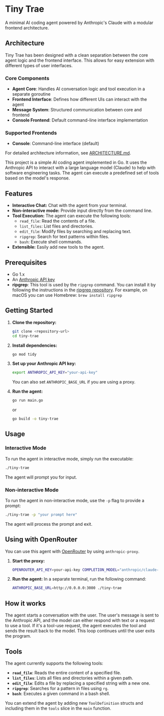 # Tiny Trae

A minimal AI coding agent powered by Anthropic's Claude with a modular frontend architecture.

## Architecture

Tiny Trae has been designed with a clean separation between the core agent logic and the frontend interface. This allows for easy extension with different types of user interfaces.

### Core Components

- **Agent Core**: Handles AI conversation logic and tool execution in a separate goroutine
- **Frontend Interface**: Defines how different UIs can interact with the agent
- **Message System**: Structured communication between core and frontend
- **Console Frontend**: Default command-line interface implementation

### Supported Frontends

- **Console**: Command-line interface (default)

For detailed architecture information, see [ARCHITECTURE.md](ARCHITECTURE.md).

This project is a simple AI coding agent implemented in Go. It uses the Anthropic API to interact with a large language model (Claude) to help with software engineering tasks. The agent can execute a predefined set of tools based on the model's response.

## Features

- **Interactive Chat:** Chat with the agent from your terminal.
- **Non-interactive mode:** Provide input directly from the command line.
- **Tool Execution:** The agent can execute the following tools:
    - `read_file`: Read the contents of a file.
    - `list_files`: List files and directories.
    - `edit_file`: Modify files by searching and replacing text.
    - `ripgrep`: Search for text patterns within files.
    - `bash`: Execute shell commands.
- **Extensible:** Easily add new tools to the agent.

## Prerequisites

- Go 1.x
- An [Anthropic API key](https://console.anthropic.com/dashboard)
- **ripgrep**: This tool is used by the `ripgrep` command. You can install it by following the instructions in the [ripgrep repository](https://github.com/BurntSushi/ripgrep#installation). For example, on macOS you can use Homebrew: `brew install ripgrep`

## Getting Started

1.  **Clone the repository:**
    ```bash
    git clone <repository-url>
    cd tiny-trae
    ```

2.  **Install dependencies:**
    ```bash
    go mod tidy
    ```

3.  **Set up your Anthropic API key:**
    ```bash
    export ANTHROPIC_API_KEY="your-api-key"
    ```
    You can also set `ANTHROPIC_BASE_URL` if you are using a proxy.

4.  **Run the agent:**
    ```bash
    go run main.go
    ```
    or
    ```bash
    go build -o tiny-trae
    ```

## Usage

### Interactive Mode

To run the agent in interactive mode, simply run the executable:

```bash
./tiny-trae
```

The agent will prompt you for input.

### Non-interactive Mode

To run the agent in non-interactive mode, use the `-p` flag to provide a prompt:

```bash
./tiny-trae -p "your prompt here"
```

The agent will process the prompt and exit.

## Using with OpenRouter

You can use this agent with [OpenRouter](https://openrouter.ai/) by using `anthropic-proxy`.

1.  **Start the proxy:**
    ```bash
    OPENROUTER_API_KEY=your-api-key COMPLETION_MODEL="anthropic/claude-sonnet-4" npx anthropic-proxy
    ```

2.  **Run the agent:**
    In a separate terminal, run the following command:
    ```bash
    ANTHROPIC_BASE_URL=http://0.0.0.0:3000 ./tiny-trae
    ```

## How it works

The agent starts a conversation with the user. The user's message is sent to the Anthropic API, and the model can either respond with text or a request to use a tool. If it's a tool-use request, the agent executes the tool and sends the result back to the model. This loop continues until the user exits the program.

## Tools

The agent currently supports the following tools:

-   **`read_file`**: Reads the entire content of a specified file.
-   **`list_files`**: Lists all files and directories within a given path.
-   **`edit_file`**: Edits a file by replacing a specified string with a new one.
-   **`ripgrep`**: Searches for a pattern in files using `rg`.
-   **`bash`**: Executes a given command in a bash shell.

You can extend the agent by adding new `ToolDefinition` structs and including them in the `tools` slice in the `main` function.
